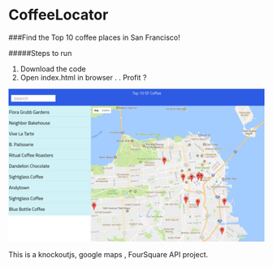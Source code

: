 # CoffeeLocator

###Find the Top 10 coffee places in San Francisco!

#####Steps to run
1. Download the code
2. Open index.html in browser
.
.
 Profit ?

 ![](topcoffee.png)

 
This is a knockoutjs, google maps , FourSquare API project.